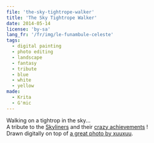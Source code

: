 ```yaml
---
file: 'the-sky-tightrope-walker'
title: 'The Sky Tightrope Walker'
date: 2014-05-14
license: 'by-sa'
lang_fr: '/fr/img/le-funambule-celeste'
tags:
  - digital painting
  - photo editing
  - landscape
  - fantasy
  - tribute
  - blue
  - white
  - yellow
made:
  - Krita
  - G'mic
---
```


Walking on a tightrop in the sky...   
A tribute to the [Skyliners](http://www.sky-liners.com) and their [crazy achievements](http://vimeo.com/86019637) !  
Drawn digitally on top of [a great photo by xuuxuu](http://pixabay.com/fr/nuages-bleu-sun-ocean-sky-l-eau-65293/).
